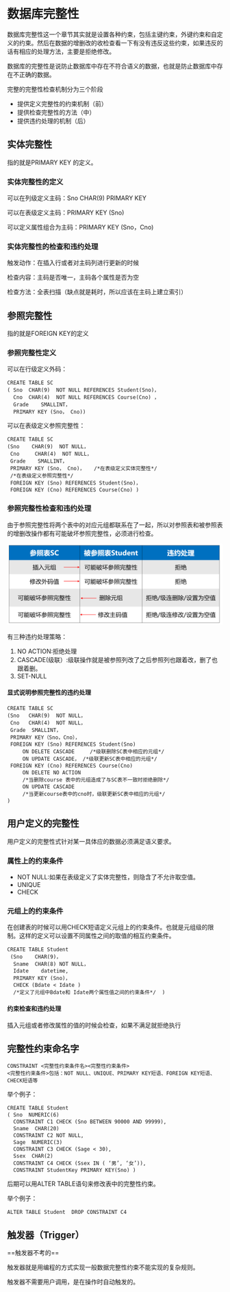 # 数据库完整性

数据库完整性这一个章节其实就是设置各种约束，包括主键约束，外键约束和自定义的约束。然后在数据的增删改的收检查看一下有没有违反这些约束，如果违反的话有相应的处理方法，主要是拒绝修改。

数据库的完整性是说防止数据库中存在不符合语义的数据，也就是防止数据库中存在不正确的数据。

完整的完整性检查机制分为三个阶段

- 提供定义完整性的约束机制（前）
- 提供检查完整性的方法（中）
- 提供违约处理的机制（后）

## 实体完整性

指的就是PRIMARY KEY 的定义。

### 实体完整性的定义

可以在列级定义主码：Sno CHAR(9) PRIMARY KEY

可以在表级定义主码：PRIMARY KEY (Sno)

可以定义属性组合为主码：PRIMARY KEY (Sno，Cno)

### 实体完整性的检查和违约处理

触发动作：在插入行或者对主码列进行更新的时候

检查内容：主码是否唯一，主码各个属性是否为空

检查方法：全表扫描（缺点就是耗时，所以应该在主码上建立索引）

## 参照完整性

指的就是FOREIGN KEY的定义

### 参照完整性定义

可以在行级定义外码：

~~~
CREATE TABLE SC
( Sno  CHAR(9)  NOT NULL REFERENCES Student(Sno)，  
  Cno  CHAR(4)  NOT NULL REFERENCES Course(Cno) ，  
  Grade    SMALLINT，
  PRIMARY KEY (Sno， Cno))
~~~

可以在表级定义参照完整性：

~~~
CREATE TABLE SC
(Sno    CHAR(9)  NOT NULL， 
 Cno     CHAR(4)  NOT NULL，  
 Grade    SMALLINT，
 PRIMARY KEY (Sno， Cno)，   /*在表级定义实体完整性*/
 /*在表级定义参照完整性*/
 FOREIGN KEY (Sno) REFERENCES Student(Sno)，  
 FOREIGN KEY (Cno) REFERENCES Course(Cno) )
~~~

### 参照完整性检查和违约处理

由于参照完整性将两个表中的对应元组都联系在了一起，所以对参照表和被参照表的增删改操作都有可能破坏参照完整性，必须进行检查。

<img src="./assets/image-20230614105442850.png" alt="image-20230614105442850" style="zoom: 50%;" />

有三种违约处理策略：

1. NO ACTION:拒绝处理
2. CASCADE(级联）:级联操作就是被参照列改了之后参照列也跟着改，删了也跟着删。
3. SET-NULL

#### 显式说明参照完整性的违约处理

~~~
CREATE TABLE SC
(Sno   CHAR(9)  NOT NULL，
 Cno   CHAR(4)  NOT NULL，
 Grade  SMALLINT，
 PRIMARY KEY（Sno，Cno）， 				
 FOREIGN KEY (Sno) REFERENCES Student(Sno) 
     ON DELETE CASCADE     /*级联删除SC表中相应的元组*/
     ON UPDATE CASCADE， /*级联更新SC表中相应的元组*/
 FOREIGN KEY (Cno) REFERENCES Course(Cno) 	             
     ON DELETE NO ACTION 	
     /*当删除course 表中的元组造成了与SC表不一致时拒绝删除*/
     ON UPDATE CASCADE   
     /*当更新course表中的cno时，级联更新SC表中相应的元组*/
)

~~~

## 用户定义的完整性

用户定义的完整性式针对某一具体应的数据必须满足语义要求。

### 属性上的约束条件

- NOT NULL:如果在表级定义了实体完整性，则隐含了不允许取空值。
- UNIQUE
- CHECK

### 元组上的约束条件

在创建表的时候可以用CHECK短语定义元组上的约束条件。也就是元组级的限制。这样的定义可以设置不同属性之间的取值的相互约束条件。

~~~
CREATE TABLE Student
 (Sno    CHAR(9)， 
  Sname  CHAR(8) NOT NULL，
  Idate    datetime,
  PRIMARY KEY (Sno)，
  CHECK (Bdate < Idate )
  /*定义了元组中Bdate和 Idate两个属性值之间的约束条件*/  )
~~~

#### 约束检查和违约处理

插入元组或者修改属性的值的时候会检查，如果不满足就拒绝执行

## 完整性约束命名字

~~~
CONSTRAINT <完整性约束条件名><完整性约束条件>
<完整性约束条件>包括：NOT NULL、UNIQUE、PRIMARY KEY短语、FOREIGN KEY短语、CHECK短语等
~~~

举个例子：

~~~
CREATE TABLE Student
( Sno  NUMERIC(6)
  CONSTRAINT C1 CHECK (Sno BETWEEN 90000 AND 99999),
  Sname  CHAR(20)  
  CONSTRAINT C2 NOT NULL,
  Sage  NUMERIC(3)
  CONSTRAINT C3 CHECK (Sage < 30),
  Ssex  CHAR(2)
  CONSTRAINT C4 CHECK (Ssex IN ( ‘男’, ‘女’)),
  CONSTRAINT StudentKey PRIMARY KEY(Sno) )
~~~

后期可以用ALTER TABLE语句来修改表中的完整性约束。

举个例子：

~~~
ALTER TABLE Student  DROP CONSTRAINT C4
~~~

## 触发器（Trigger）

==触发器不考的==

触发器就是用编程的方式实现一般数据完整性约束不能实现的复杂规则。

触发器不需要用户调用，是在操作时自动触发的。